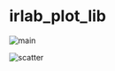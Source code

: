 # irlab_plot_lib

![main](https://user-images.githubusercontent.com/20371927/166138931-dc157c52-9e5a-442d-adaf-b790171002f5.png)

![scatter](https://user-images.githubusercontent.com/20371927/166143721-bd5a70f6-58eb-40bb-991d-3cfe6d367117.png)

